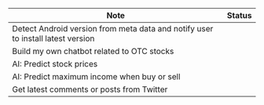 Note | Status
| - | - |
Detect Android version from meta data and notify user to install latest version |
Build my own chatbot related to OTC stocks |
AI: Predict stock prices |
AI: Predict maximum income when buy or sell |
Get latest comments or posts from Twitter |